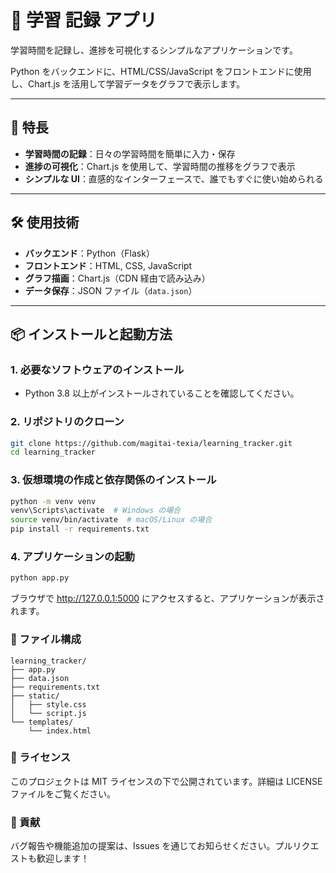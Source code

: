 # 📘 学習 記録 アプリ

学習時間を記録し、進捗を可視化するシンプルなアプリケーションです。

Python をバックエンドに、HTML/CSS/JavaScript をフロントエンドに使用し、Chart.js を活用して学習データをグラフで表示します。

---

## 🚀 特長

- **学習時間の記録**：日々の学習時間を簡単に入力・保存
- **進捗の可視化**：Chart.js を使用して、学習時間の推移をグラフで表示
- **シンプルな UI**：直感的なインターフェースで、誰でもすぐに使い始められる

---

## 🛠 使用技術

- **バックエンド**：Python（Flask）
- **フロントエンド**：HTML, CSS, JavaScript
- **グラフ描画**：Chart.js（CDN 経由で読み込み）
- **データ保存**：JSON ファイル（`data.json`）

---

## 📦 インストールと起動方法

### 1. 必要なソフトウェアのインストール

- Python 3.8 以上がインストールされていることを確認してください。

### 2. リポジトリのクローン

```bash
git clone https://github.com/magitai-texia/learning_tracker.git
cd learning_tracker
```

### 3. 仮想環境の作成と依存関係のインストール

```bash
python -m venv venv
venv\Scripts\activate  # Windows の場合
source venv/bin/activate  # macOS/Linux の場合
pip install -r requirements.txt
```

### 4. アプリケーションの起動

```bash
python app.py
```

ブラウザで http://127.0.0.1:5000 にアクセスすると、アプリケーションが表示されます。

### 📄 ファイル構成

```pgsql
learning_tracker/
├── app.py
├── data.json
├── requirements.txt
├── static/
│   ├── style.css
│   └── script.js
└── templates/
    └── index.html
```

### 📝 ライセンス
このプロジェクトは MIT ライセンスの下で公開されています。詳細は LICENSE ファイルをご覧ください。

### 💬 貢献
バグ報告や機能追加の提案は、Issues を通じてお知らせください。プルリクエストも歓迎します！

